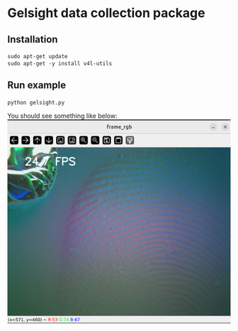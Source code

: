 # Gelsight data collection package

## Installation
```
sudo apt-get update
sudo apt-get -y install v4l-utils
```

## Run example
```
python gelsight.py
```

You should see something like below:
![alt text](assets/tactile.png)